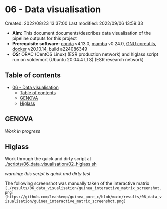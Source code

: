 # 06 - Data visualisation

Created: 2022/08/23 13:37:00
Last modified: 2022/09/06 13:59:33

- **Aim:** This document documents/describes data visualisation of the pipeline outputs for this project
- **Prerequisite software:** [conda](https://docs.conda.io/en/latest/) v4.13.0, [mamba](https://mamba.readthedocs.io/en/latest/index.html) v0.24.0, [GNU coreutils](https://www.gnu.org/software/coreutils/), [docker](https://www.docker.com/) v20.10.14, build a224086349
- **OS:** ORAC (CentOS Linux) (ESR production network) and higlass script run on voldemort (Ubuntu 20.04.4 LTS) (ESR research network)

## Table of contents

- [06 - Data visualisation](#06---data-visualisation)
  - [Table of contents](#table-of-contents)
  - [GENOVA](#genova)
  - [Higlass](#higlass)

## GENOVA

*Work in progress*

## Higlass

Work through the quick and dirty script at
[./scripts/06_data_visualisation/02_higlass.sh](https://github.com/leahkemp/guinea_pore_c/blob/main/scripts/06_data_visualisation/02_higlass.sh)

*warning: this script is quick and dirty test*

The following screenshot was manually taken of the interactive matrix `[./results/06_data_visualisation/guinea_interactive_matrix_screenshot.png](https://github.com/leahkemp/guinea_pore_c/blob/main/results/06_data_visualisation/guinea_interactive_matrix_screenshot.png)`
